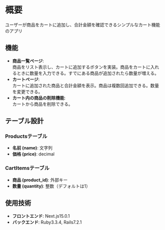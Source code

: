 # 概要
ユーザーが商品をカートに追加し、合計金額を確認できるシンプルなカート機能のアプリ

## 機能
- **商品一覧ページ**:  
  商品をリスト表示し、カートに追加するボタンを実装。商品をカートに入れるときに数量を入力できる。すでにある商品が追加されたら数量が増える。
- **カートページ**:  
  カートに追加された商品と合計金額を表示。商品は複数回追加できる。数量を変更できる。
- **カート内の商品の削除機能**:  
  カートから商品を削除できる。

## テーブル設計
### Productsテーブル
- **名前 (name)**: 文字列
- **価格 (price)**: decimal
### CartItemsテーブル
- **商品 (product_id)**: 外部キー
- **数量 (quantity)**: 整数（デフォルトは1）

## 使用技術
- **フロントエンド**: Next.js15.0.1
- **バックエンド**: Ruby3.3.4, Rails7.2.1
